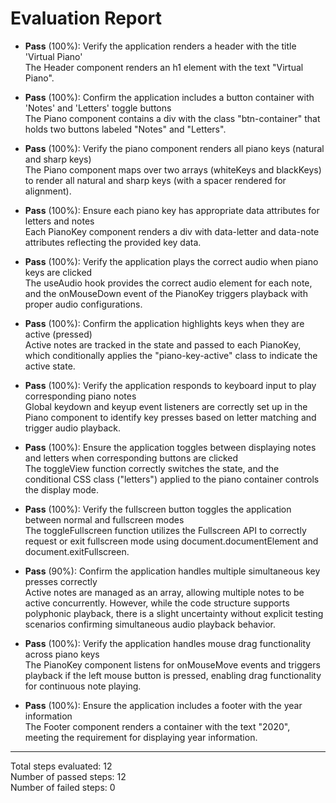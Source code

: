 # Evaluation Report

- **Pass** (100%): Verify the application renders a header with the title 'Virtual Piano'  
  The Header component renders an h1 element with the text "Virtual Piano".

- **Pass** (100%): Confirm the application includes a button container with 'Notes' and 'Letters' toggle buttons  
  The Piano component contains a div with the class "btn-container" that holds two buttons labeled "Notes" and "Letters".

- **Pass** (100%): Verify the piano component renders all piano keys (natural and sharp keys)  
  The Piano component maps over two arrays (whiteKeys and blackKeys) to render all natural and sharp keys (with a spacer rendered for alignment).

- **Pass** (100%): Ensure each piano key has appropriate data attributes for letters and notes  
  Each PianoKey component renders a div with data-letter and data-note attributes reflecting the provided key data.

- **Pass** (100%): Verify the application plays the correct audio when piano keys are clicked  
  The useAudio hook provides the correct audio element for each note, and the onMouseDown event of the PianoKey triggers playback with proper audio configurations.

- **Pass** (100%): Confirm the application highlights keys when they are active (pressed)  
  Active notes are tracked in the state and passed to each PianoKey, which conditionally applies the "piano-key-active" class to indicate the active state.

- **Pass** (100%): Verify the application responds to keyboard input to play corresponding piano notes  
  Global keydown and keyup event listeners are correctly set up in the Piano component to identify key presses based on letter matching and trigger audio playback.

- **Pass** (100%): Ensure the application toggles between displaying notes and letters when corresponding buttons are clicked  
  The toggleView function correctly switches the state, and the conditional CSS class ("letters") applied to the piano container controls the display mode.

- **Pass** (100%): Verify the fullscreen button toggles the application between normal and fullscreen modes  
  The toggleFullscreen function utilizes the Fullscreen API to correctly request or exit fullscreen mode using document.documentElement and document.exitFullscreen.

- **Pass** (90%): Confirm the application handles multiple simultaneous key presses correctly  
  Active notes are managed as an array, allowing multiple notes to be active concurrently. However, while the code structure supports polyphonic playback, there is a slight uncertainty without explicit testing scenarios confirming simultaneous audio playback behavior.

- **Pass** (100%): Verify the application handles mouse drag functionality across piano keys  
  The PianoKey component listens for onMouseMove events and triggers playback if the left mouse button is pressed, enabling drag functionality for continuous note playing.

- **Pass** (100%): Ensure the application includes a footer with the year information  
  The Footer component renders a container with the text "2020", meeting the requirement for displaying year information.

---

Total steps evaluated: 12  
Number of passed steps: 12  
Number of failed steps: 0